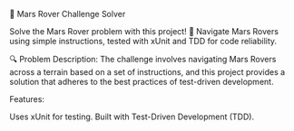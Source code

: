 🚀 Mars Rover Challenge Solver

Solve the Mars Rover problem with this project! 🌌 Navigate Mars Rovers using simple instructions, tested with xUnit and TDD for code reliability.

🔍 Problem Description:
The challenge involves navigating Mars Rovers across a terrain based on a set of instructions, and this project provides a solution that adheres to the best practices of test-driven development.

Features:

Uses xUnit for testing.
Built with Test-Driven Development (TDD).
